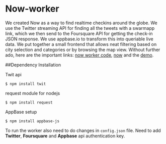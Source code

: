 # Now-worker

We created Now as a way to find realtime checkins around the globe.
We use the Twitter streaming API for finding all the tweets with a swarmapp link, which we then send to the Foursquare API for getting the check-in JSON response.
We use appbase.io to transform this into queriable live data.
We put together a small frontend that allows neat filtering based on city selection and categories or by browsing the map view.
Without further ado, here are the important links: [now worker code](https://github.com/rishiloyola/Now-worker/), [now](https://github.com/rishiloyola/Now) and the [demo](http://rishiloyola.github.io/Now/src/index.html).

##Dependency Installation

Twit api

```
$ npm install twit
```

request module for nodejs

```
$ npm install request
```

AppBase setup

```
$ npm install appbase-js
```
To run the worker also need to do changes in ```config.json``` file. Need to add **Twitter**, **Foursquare** and **Appbase** api authentication key.

